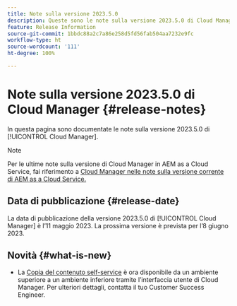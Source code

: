 ```yaml
---
title: Note sulla versione 2023.5.0
description: Queste sono le note sulla versione 2023.5.0 di Cloud Manager.
feature: Release Information
source-git-commit: 1bbdc88a2c7a86e258d5fd56fab504aa7232e9fc
workflow-type: ht
source-wordcount: '111'
ht-degree: 100%

---
```



# Note sulla versione 2023.5.0 di Cloud Manager {#release-notes}

In questa pagina sono documentate le note sulla versione 2023.5.0 di [!UICONTROL Cloud Manager].

>[!NOTE]
>
>Per le ultime note sulla versione di Cloud Manager in AEM as a Cloud Service, fai riferimento a [Cloud Manager nelle note sulla versione corrente di AEM as a Cloud Service.](https://experienceleague.adobe.com/docs/experience-manager-cloud-service/content/implementing/using-cloud-manager/release-notes-cloud-manager/release-notes-cm-current.html?lang=it)

## Data di pubblicazione {#release-date}

La data di pubblicazione della versione 2023.5.0 di [!UICONTROL Cloud Manager] è l’11 maggio 2023. La prossima versione è prevista per l’8 giugno 2023.

## Novità {#what-is-new}

* La [Copia del contenuto self-service](/help/using/content-copy.md) è ora disponibile da un ambiente superiore a un ambiente inferiore tramite l’interfaccia utente di Cloud Manager. Per ulteriori dettagli, contatta il tuo Customer Success Engineer.
